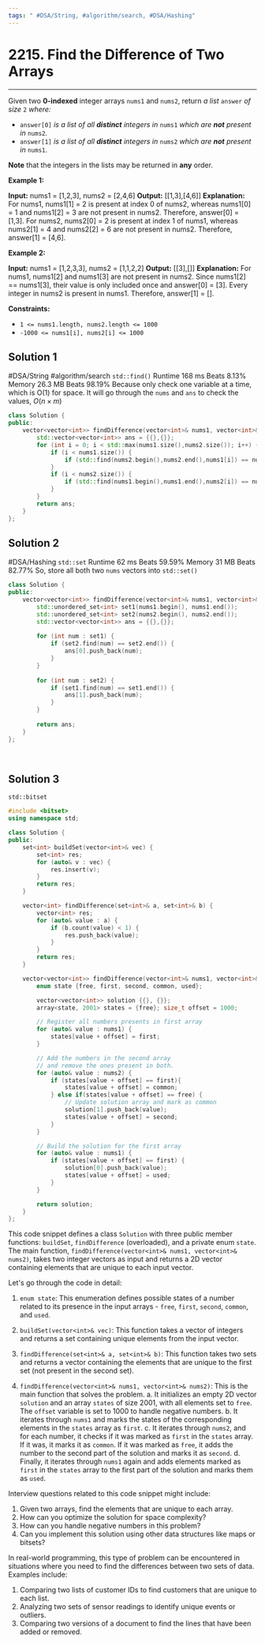 ```yaml
---
tags: " #DSA/String, #algorithm/search, #DSA/Hashing"
---
```

# 2215. Find the Difference of Two Arrays
---
Given two **0-indexed** integer arrays `nums1` and `nums2`, return _a list_ `answer` _of size_ `2` _where:_

-   `answer[0]` _is a list of all **distinct** integers in_ `nums1` _which are **not** present in_ `nums2`_._
-   `answer[1]` _is a list of all **distinct** integers in_ `nums2` _which are **not** present in_ `nums1`.

**Note** that the integers in the lists may be returned in **any** order.

**Example 1:**

**Input:** nums1 = [1,2,3], nums2 = [2,4,6]
**Output:** [[1,3],[4,6]]
**Explanation:**
For nums1, nums1[1] = 2 is present at index 0 of nums2, whereas nums1[0] = 1 and nums1[2] = 3 are not present in nums2. Therefore, answer[0] = [1,3].
For nums2, nums2[0] = 2 is present at index 1 of nums1, whereas nums2[1] = 4 and nums2[2] = 6 are not present in nums2. Therefore, answer[1] = [4,6].

**Example 2:**

**Input:** nums1 = [1,2,3,3], nums2 = [1,1,2,2]
**Output:** [[3],[]]
**Explanation:**
For nums1, nums1[2] and nums1[3] are not present in nums2. Since nums1[2] == nums1[3], their value is only included once and answer[0] = [3].
Every integer in nums2 is present in nums1. Therefore, answer[1] = [].

**Constraints:**

-   `1 <= nums1.length, nums2.length <= 1000`
-   `-1000 <= nums1[i], nums2[i] <= 1000`

## Solution 1
#DSA/String #algorithm/search `std::find()`
Runtime 168 ms Beats 8.13%
Memory 26.3 MB Beats 98.19%
Because only check one variable at a time, which is O(1) for space.
It will go through the `nums` and `ans` to check the values, $O(n\times m)$
```cpp
class Solution {
public:
    vector<vector<int>> findDifference(vector<int>& nums1, vector<int>& nums2) {
        std::vector<vector<int>> ans = {{},{}};
        for (int i = 0; i < std::max(nums1.size(),nums2.size()); i++) {
            if (i < nums1.size()) {
                if (std::find(nums2.begin(),nums2.end(),nums1[i]) == nums2.end() && std::find(ans[0].begin(),ans[0].end(),nums1[i]) == ans[0].end()) ans[0].push_back(nums1[i]);
            }
            if (i < nums2.size()) {
                if (std::find(nums1.begin(),nums1.end(),nums2[i]) == nums1.end() && std::find(ans[1].begin(),ans[1].end(),nums2[i]) == ans[1].end()) ans[1].push_back(nums2[i]);
            }
        }
        return ans;
    }
};
```

## Solution 2
#DSA/Hashing `std::set`
Runtime 62 ms Beats 59.59%
Memory 31 MB Beats 82.77%
So, store all both two `nums` vectors into `std::set()`
```cpp
class Solution {
public:
    vector<vector<int>> findDifference(vector<int>& nums1, vector<int>& nums2) {
        std::unordered_set<int> set1(nums1.begin(), nums1.end());
        std::unordered_set<int> set2(nums2.begin(), nums2.end());
        std::vector<vector<int>> ans = {{},{}};
        
        for (int num : set1) {
            if (set2.find(num) == set2.end()) {
                ans[0].push_back(num);
            }
        }
        
        for (int num : set2) {
            if (set1.find(num) == set1.end()) {
                ans[1].push_back(num);
            }
        }
        
        return ans;
    }
};
```

<div style="page-break-after: always; visibility: hidden"> \pagebreak </div>

## Solution 3
`std::bitset` 
```cpp
#include <bitset>
using namespace std;

class Solution {
public:
    set<int> buildSet(vector<int>& vec) {
        set<int> res;
        for (auto& v : vec) {
            res.insert(v);
        }
        return res;
    }

    vector<int> findDifference(set<int>& a, set<int>& b) {
        vector<int> res;
        for (auto& value : a) {
            if (b.count(value) < 1) {
                res.push_back(value);
            }
        }
        return res;
    }

    vector<vector<int>> findDifference(vector<int>& nums1, vector<int>& nums2) {
        enum state {free, first, second, common, used};

        vector<vector<int>> solution {{}, {}};
        array<state, 2001> states = {free}; size_t offset = 1000;

        // Register all numbers presents in first array
        for (auto& value : nums1) {
            states[value + offset] = first;
        }

        // Add the numbers in the second array
        // and remove the ones present in both.
        for (auto& value : nums2) {
            if (states[value + offset] == first){
                states[value + offset] = common;
            } else if(states[value + offset] == free) {
                // Update solution array and mark as common
                solution[1].push_back(value);
                states[value + offset] = second;
            }
        }

        // Build the solution for the first array
        for (auto& value : nums1) {
            if (states[value + offset] == first) {
                solution[0].push_back(value);
                states[value + offset] = used;
            }
        }

        return solution;
    }
};
```
This code snippet defines a class `Solution` with three public member functions: `buildSet`, `findDifference` (overloaded), and a private enum `state`. The main function, `findDifference(vector<int>& nums1, vector<int>& nums2)`, takes two integer vectors as input and returns a 2D vector containing elements that are unique to each input vector.

Let's go through the code in detail:

1.  `enum state`: This enumeration defines possible states of a number related to its presence in the input arrays - `free`, `first`, `second`, `common`, and `used`.
    
2.  `buildSet(vector<int>& vec)`: This function takes a vector of integers and returns a set containing unique elements from the input vector.
    
3.  `findDifference(set<int>& a, set<int>& b)`: This function takes two sets and returns a vector containing the elements that are unique to the first set (not present in the second set).
    
4.  `findDifference(vector<int>& nums1, vector<int>& nums2)`: This is the main function that solves the problem. a. It initializes an empty 2D vector `solution` and an array `states` of size 2001, with all elements set to `free`. The `offset` variable is set to 1000 to handle negative numbers. b. It iterates through `nums1` and marks the states of the corresponding elements in the `states` array as `first`. c. It iterates through `nums2`, and for each number, it checks if it was marked as `first` in the `states` array. If it was, it marks it as `common`. If it was marked as `free`, it adds the number to the second part of the solution and marks it as `second`. d. Finally, it iterates through `nums1` again and adds elements marked as `first` in the `states` array to the first part of the solution and marks them as `used`.
    

Interview questions related to this code snippet might include:

1.  Given two arrays, find the elements that are unique to each array.
2.  How can you optimize the solution for space complexity?
3.  How can you handle negative numbers in this problem?
4.  Can you implement this solution using other data structures like maps or bitsets?

In real-world programming, this type of problem can be encountered in situations where you need to find the differences between two sets of data. Examples include:

1.  Comparing two lists of customer IDs to find customers that are unique to each list.
2.  Analyzing two sets of sensor readings to identify unique events or outliers.
3.  Comparing two versions of a document to find the lines that have been added or removed.


